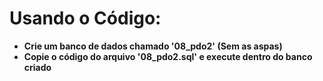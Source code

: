 # Usando o Código:

- **Crie um banco de dados chamado '08_pdo2' (Sem as aspas)**
- **Copie o código do arquivo '08_pdo2.sql' e execute dentro do banco criado**
